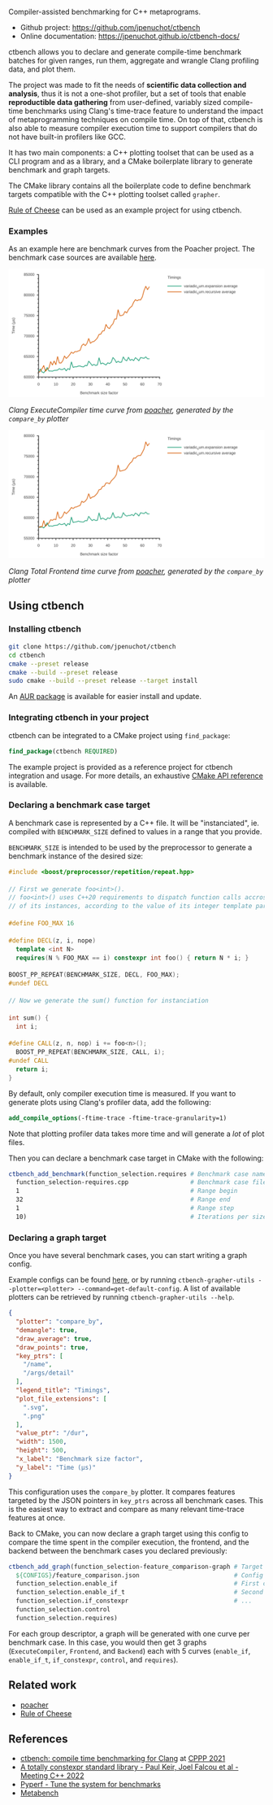 Compiler-assisted benchmarking for C++ metaprograms.

- Github project: https://github.com/jpenuchot/ctbench
- Online documentation: https://jpenuchot.github.io/ctbench-docs/

ctbench allows you to declare and generate compile-time benchmark batches for
given ranges, run them, aggregate and wrangle Clang profiling data,
and plot them.

The project was made to fit the needs of **scientific data collection and
analysis**, thus it is not a one-shot profiler, but a set of tools that enable
**reproductible data gathering** from user-defined, variably sized compile-time
benchmarks using Clang's time-trace feature to understand the impact of
metaprogramming techniques on compile time. On top of that, ctbench is also able
to measure compiler execution time to support compilers that do not have
built-in profilers like GCC.

It has two main components: a C++ plotting toolset that can be used as a CLI
program and as a library, and a CMake boilerplate library to generate benchmark
and graph targets.

The CMake library contains all the boilerplate code to define benchmark targets
compatible with the C++ plotting toolset called `grapher`.

[Rule of Cheese](https://github.com/jpenuchot/rule-of-cheese) can be used as an
example project for using ctbench.

### Examples

As an example here are benchmark curves from the Poacher project. The benchmark
case sources are available [here](
https://github.com/JPenuchot/poacher/tree/main/brainfog/benchmark/consecutive_loops).

![](docs/images/ExecuteCompiler.svg)

*Clang ExecuteCompiler time curve from
[poacher](https://github.com/jpenuchot/poacher),
generated by the `compare_by` plotter*

![](docs/images/Total_Frontend.svg)

*Clang Total Frontend time curve from
[poacher](https://github.com/jpenuchot/poacher),
generated by the `compare_by` plotter*


## Using ctbench

### Installing ctbench

```sh
git clone https://github.com/jpenuchot/ctbench
cd ctbench
cmake --preset release
cmake --build --preset release
sudo cmake --build --preset release --target install
```

An [AUR package](https://aur.archlinux.org/packages/ctbench-git) is available
for easier install and update.

### Integrating ctbench in your project

ctbench can be integrated to a CMake project using `find_package`:

```cmake
find_package(ctbench REQUIRED)
```

The example project is provided as a reference project for ctbench integration
and usage. For more details, an exhaustive [CMake API reference](
https://jpenuchot.github.io/ctbench-docs/md_generated_docs_ctbench_api.html)
is available.

### Declaring a benchmark case target

A benchmark case is represented by a C++ file. It will be "instanciated", ie.
compiled with `BENCHMARK_SIZE` defined to values in a range that you provide.

`BENCHMARK_SIZE` is intended to be used by the preprocessor to generate a
benchmark instance of the desired size:

```cpp
#include <boost/preprocessor/repetition/repeat.hpp>

// First we generate foo<int>().
// foo<int>() uses C++20 requirements to dispatch function calls accross 16
// of its instances, according to the value of its integer template parameter.

#define FOO_MAX 16

#define DECL(z, i, nope)                                                       \
  template <int N>                                                             \
  requires(N % FOO_MAX == i) constexpr int foo() { return N * i; }

BOOST_PP_REPEAT(BENCHMARK_SIZE, DECL, FOO_MAX);
#undef DECL

// Now we generate the sum() function for instanciation

int sum() {
  int i;

#define CALL(z, n, nop) i += foo<n>();
  BOOST_PP_REPEAT(BENCHMARK_SIZE, CALL, i);
#undef CALL
  return i;
}
```

By default, only compiler execution time is measured.
If you want to generate plots using Clang's profiler data, add the following:

```cmake
add_compile_options(-ftime-trace -ftime-trace-granularity=1)
```

Note that plotting profiler data takes more time
and will generate a *lot* of plot files.

Then you can declare a benchmark case target in CMake with the following:

```cmake
ctbench_add_benchmark(function_selection.requires # Benchmark case name
  function_selection-requires.cpp                 # Benchmark case file
  1                                               # Range begin
  32                                              # Range end
  1                                               # Range step
  10)                                             # Iterations per size
```

### Declaring a graph target

Once you have several benchmark cases, you can start writing a graph config.

Example configs can be found [here](
https://github.com/JPenuchot/ctbench/tree/main/grapher/configs), or by running
`ctbench-grapher-utils --plotter=<plotter> --command=get-default-config`. A list
of available plotters can be retrieved by running
`ctbench-grapher-utils --help`.

```json
{
  "plotter": "compare_by",
  "demangle": true,
  "draw_average": true,
  "draw_points": true,
  "key_ptrs": [
    "/name",
    "/args/detail"
  ],
  "legend_title": "Timings",
  "plot_file_extensions": [
    ".svg",
    ".png"
  ],
  "value_ptr": "/dur",
  "width": 1500,
  "height": 500,
  "x_label": "Benchmark size factor",
  "y_label": "Time (µs)"
}
```

This configuration uses the `compare_by` plotter. It compares features targeted
by the JSON pointers in `key_ptrs` across all benchmark cases. This is the
easiest way to extract and compare as many relevant time-trace features at once.

Back to CMake, you can now declare a graph target using this config to compare
the time spent in the compiler execution, the frontend, and the backend between
the benchmark cases you declared previously:

```cmake
ctbench_add_graph(function_selection-feature_comparison-graph # Target name
  ${CONFIGS}/feature_comparison.json                          # Config
  function_selection.enable_if                                # First case
  function_selection.enable_if_t                              # Second case
  function_selection.if_constexpr                             # ...
  function_selection.control
  function_selection.requires)
```

For each group descriptor, a graph will be generated with one curve
per benchmark case. In this case, you would then get 3 graphs
(`ExecuteCompiler`, `Frontend`, and `Backend`) each with 5 curves (`enable_if`,
`enable_if_t`, `if_constexpr`, `control`, and `requires`).

## Related work

- [poacher](https://github.com/jpenuchot/poacher)
- [Rule of Cheese](https://github.com/jpenuchot/rule-of-cheese)

## References

- [ctbench: compile time benchmarking for Clang](
  https://www.youtube.com/watch?v=1RZY6skM0Rc) at [CPPP 2021](
  https://cppp.fr/schedule2021/)
- [A totally constexpr standard library - Paul Keir, Joel Falcou et al - Meeting C++ 2022](
  https://www.youtube.com/watch?v=ekFPm7e__vI)
- [Pyperf - Tune the system for benchmarks](
  https://pyperf.readthedocs.io/en/latest/system.html)
- [Metabench](https://github.com/ldionne/metabench)
